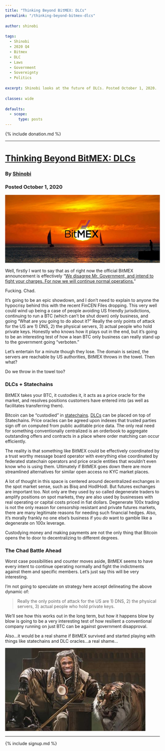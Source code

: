 ```yaml
---
title: "Thinking Beyond BitMEX: DLCs"
permalink: "/thinking-beyond-bitmex-dlcs"

author: shinobi

tags:
  - Shinobi
  - 2020 Q4
  - Bitmex
  - DLC
  - Laws
  - Government
  - Sovereignty
  - Politics

excerpt: Shinobi looks at the future of DLCs. Posted October 1, 2020.

classes: wide

defaults:
  - scope:
      type: posts
---
```


{% include donation.md %}

***

# [Thinking Beyond BitMEX: DLCs](https://medium.com/block-digest-mempool/thinking-beyond-bitmex-dlcs-fc495127dc78)
### By [Shinobi](https://twitter.com/brian_trollz)
### Posted October 1, 2020

![](/assets/images/2020/m10/s1.jpeg)

Well, firstly I want to say that as of right now the official BitMEX announcement is effectively “[We disagree Mr. Government, and intend to fight your charges. For now we will continue normal operations.](https://blog.bitmex.com/united-states-cftc-doj-filing/)”

Fucking. Chad.

It’s going to be an epic showdown, and I don’t need to explain to anyone the hypocrisy behind this with the recent FinCEN Files dropping. This very well could wind up being a case of people avoiding US friendly jurisdictions, continuing to run a BTC (which can’t be shut down) only business, and going “What are you going to do about it?” Really the only points of attack for the US are 1) DNS, 2) the physical servers, 3) actual people who hold private keys. Honestly who knows how it plays out in the end, but it’s going to be an interesting test of how a lean BTC only business can really stand up to the government going “verboten.”

Let’s entertain for a minute though they lose. The domain is seized, the servers are reachable by US authorities, BitMEX throws in the towel. Then what?

Do we throw in the towel too?

### DLCs + Statechains

BitMEX takes your BTC, it custodies it, it acts as a price oracle for the market, and resolves positions customers have entered into (as well as facilitates transferring them).

Bitcoin can be “custodied” in [statechains](https://medium.com/@RubenSomsen/statechains-non-custodial-off-chain-bitcoin-transfer-1ae4845a4a39). [DLCs](https://bitcoinmagazine.com/articles/dlcs-are-on-bitcoin-bringing-new-functionality-and-major-potential) can be placed on top of Statechains. Price oracles can be agreed upon indexes that trusted parties sign off on computed from public auditable price data. The only real need for something conventionally centralized is an orderbook to aggregate outstanding offers and contracts in a place where order matching can occur efficiently.

The reality is that something like BitMEX could be effectively coordinated by a trust worthy message board operator with everything else coordinated by federated statechain operators and price oracle entities that wouldn’t even know who is using them. Ultimately if BitMEX goes down there are more streamlined alternatives for similar open access no KYC market places.

A lot of thought in this space is centered around decentralized exchanges in the spot market sense, such as Bisq and HodlHodl. But futures exchanges are important too. Not only are they used by so called degenerate traders to amplify positions on spot markets, they are also used by businesses with real operating or capital costs priced in fiat dollars. Degenerate 100x trading is not the only reason for censorship resistant and private futures markets, there are many legitimate reasons for needing such financial hedges. Also, it’s morally frankly no one else’s business if you _do_ want to gamble like a degenerate on 100x leverage.

Custodying money and making payments are not the only thing that Bitcoin opens the to door to decentralizing to different degrees.

### The Chad Battle Ahead

Worst case possibilities and counter moves aside, BitMEX seems to have every intent to continue operating normally and fight the indictments against them and specific members. Let’s just say this will be very interesting.

I’m not going to speculate on strategy here accept delineating the above dynamic of:

> Really the only points of attack for the US are 1) DNS, 2) the physical servers, 3) actual people who hold private keys.

We’ll see how this works out in the long term, but how it happens blow by blow is going to be a very interesting test of how resilient a conventional company running on just BTC can be against government disapproval.

Also…it would be a real shame if BitMEX survived and started playing with things like statechains and DLC oracles…a real shame…

![](/assets/images/2020/m10/s2.jpeg)


***

{% include signup.md %}